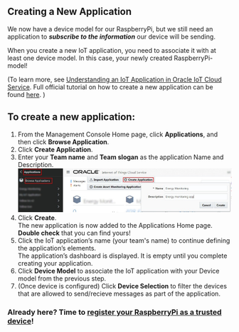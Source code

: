 ## Creating a New Application ##

We now have a device model for our RaspberryPi, but we still need an application to **_subscribe to the information_** our device will be sending. 

When you create a new IoT application, you need to associate it with at least one device model. In this case, your newly created RaspberryPi-model!

(To learn more, see [Understanding an IoT Application in Oracle IoT Cloud Service](https://docs.oracle.com/en/cloud/paas/iot-cloud/iotgs/understanding-iot-application-oracle-iot-cloud-service.html "Understanding an IoT Application in Oracle IoT Cloud Service").
Full official tutorial on how to create a new application can be found [here](https://docs.oracle.com/en/cloud/paas/iot-cloud/iotgs/creating-new-application.html "Creating a New Application"). )

## To create a new application:

1. From the Management Console Home page, click **Applications**, and then click **Browse Application**.
2. Click **Create Application**.
3. Enter your **Team name** and **Team slogan** as the application Name and Description.   
![New Application](images/application-create-new1.jpg)
4. Click **Create**.  
   The new application is now added to the Applications Home page. **Double check** that you can find yours!
5. Click the IoT application’s name (your team's name) to continue defining the application’s elements.  
   The application’s dashboard is displayed. It is empty until you complete creating your application.
6. Click **Device Model** to associate the IoT application with your Device model from the previous step.
7. (Once device is configured) Click **Device Selection** to filter the devices that are allowed to send/recieve messages as part of the application.


### Already here? Time to [register your RaspberryPi as a trusted device](register.md)! ###
